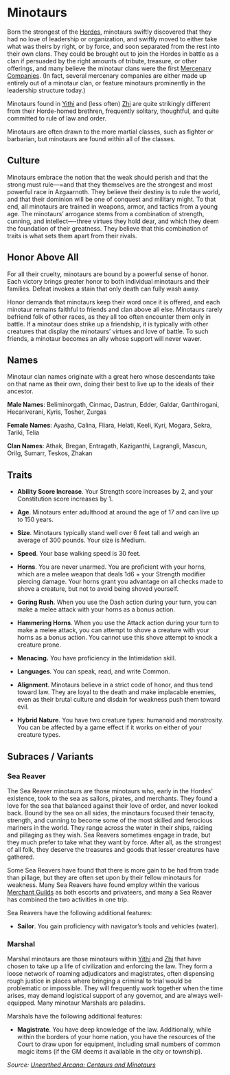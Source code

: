 # Minotaurs
Born the strongest of the [Hordes](Hordes.md), minotaurs swiftly discovered that they had no love of leadership or organization, and swiftly moved to either take what was theirs by right, or by force, and soon separated from the rest into their own clans. They could be brought out to join the Hordes in battle as a clan if persuaded by the right amounts of tribute, treasure, or other offerings, and many believe the minotaur clans were the first [Mercenary Companies](/Organizations/MercCompanies/MercCompanies.md). (In fact, several mercenary companies are either made up entirely out of a minotaur clan, or feature minotaurs prominently in the leadership structure today.)

Minotaurs found in [Yithi](/Nations/Yithi.md) and (less often) [Zhi](/Nations/Zhi.md) are quite strikingly different from their Horde-homed brethren, frequently solitary, thoughtful, and quite committed to rule of law and order.

Minotaurs are often drawn to the more martial classes, such as fighter or barbarian, but minotaurs are found within all of the classes.

## Culture
Minotaurs embrace the notion that the weak should perish and that the strong must rule—=and that they themselves are the strongest and most powerful race in Azgaarnoth. They believe their destiny is to rule the world, and that their dominion will be one of conquest and military might. To that end, all minotaurs are trained in weapons, armor, and tactics from a young age. The minotaurs’ arrogance stems from a combination of strength, cunning, and intellect—-three virtues they hold dear, and which they deem the foundation of their greatness. They believe that this combination of traits is what sets them apart from their rivals.

## Honor Above All
For all their cruelty, minotaurs are bound by a powerful sense of honor. Each victory brings greater honor to both individual minotaurs and their families. Defeat invokes a stain that only death can fully wash away.

Honor demands that minotaurs keep their word once it is offered, and each minotaur remains faithful to friends and clan above all else. Minotaurs rarely befriend folk of other races, as they all too often encounter them only in battle. If a minotaur does strike up a friendship, it is typically with other creatures that display the minotaurs’ virtues and love of battle. To such friends, a minotaur becomes an ally whose support will never waver.

## Names
Minotaur clan names originate with a great hero whose descendants take on that name as their own, doing their best to live up to the ideals of their ancestor.

**Male Names**: Beliminorgath, Cinmac, Dastrun, Edder, Galdar, Ganthirogani, Hecariverani, Kyris, Tosher, Zurgas

**Female Names**: Ayasha, Calina, Fliara, Helati, Keeli, Kyri, Mogara, Sekra, Tariki, Telia

**Clan Names**: Athak, Bregan, Entragath, Kaziganthi, Lagrangli, Mascun, Orilg, Sumarr, Teskos, Zhakan

## Traits
* **Ability Score Increase**. Your Strength score increases by 2, and your Constitution score increases by 1.

* **Age**. Minotaurs enter adulthood at around the age of 17 and can live up to 150 years.

* **Size**. Minotaurs typically stand well over 6 feet tall and weigh an average of 300 pounds. Your size is Medium.

* **Speed**. Your base walking speed is 30 feet.

* **Horns**. You are never unarmed. You are proficient with your horns, which are a melee weapon that deals 1d6 + your Strength modifier piercing damage. Your horns grant you advantage on all checks made to shove a creature, but not to avoid being shoved yourself.

* **Goring Rush**. When you use the Dash action during your turn, you can make a melee attack with your horns as a bonus action.

* **Hammering Horns**. When you use the Attack action during your turn to make a melee attack, you can attempt to shove a creature with your horns as a bonus action. You cannot use this shove attempt to knock a creature prone.

* **Menacing.** You	have proficiency in the Intimidation skill. 

* **Languages**. You can speak, read, and write Common.

* **Alignment**. Minotaurs believe in a strict code of honor, and thus tend toward law. They are loyal to the death and make implacable enemies, even as their brutal culture and disdain for weakness push them toward evil.

* **Hybrid Nature**. You have two creature types: humanoid and monstrosity. You can be affected by a game effect if it works on either of your creature types.

## Subraces / Variants

### Sea Reaver
The Sea Reaver minotaurs are those minotaurs who, early in the Hordes' existence, took to the sea as sailors, pirates, and merchants. They found a love for the sea that balanced against their love of order, and never looked back. Bound by the sea on all sides, the minotaurs focused their tenacity, strength, and cunning to become some of the most skilled and ferocious mariners in the world. They range across the water in their ships, raiding and pillaging as they wish. Sea Reavers sometimes engage in trade, but they much prefer to take what they want by force. After all, as the strongest of all folk, they deserve the treasures and goods that lesser creatures have gathered.

Some Sea Reavers have found that there is more gain to be had from trade than pillage, but they are often set upon by their fellow minotaurs for weakness. Many Sea Reavers have found employ within the various [Merchant Guilds](/Organizations/MerchantGuilds/MerchantGuilds.md) as both escorts and privateers, and many a Sea Reaver has combined the two activities in one trip.

Sea Reavers have the following additional features:

* **Sailor**. You gain proficiency with navigator’s tools and vehicles (water).

### Marshal
Marshal minotaurs are those minotaurs within [Yithi](/Nations/Yithi.md) and [Zhi](/Nations/Zhi.md) that have chosen to take up a life of civilization and enforcing the law. They form a loose network of roaming adjudicators and magistrates, often dispensing rough justice in places where bringing a criminal to trial would be problematic or impossible. They will frequently work together when the time arises, may demand logistical support of any governor, and are always well-equipped. Many minotaur Marshals are paladins.

Marshals have the following additional features:

* **Magistrate**. You have deep knowledge of the law. Additionally, while within the borders of your home nation, you have the resources of the Court to draw upon for equipment, including small numbers of common magic items (if the GM deems it available in the city or township).

*Source: [Unearthed Arcana: Centaurs and Minotaurs](https://dnd.wizards.com/articles/unearthed-arcana/centaurs-and-minotaurs)*
